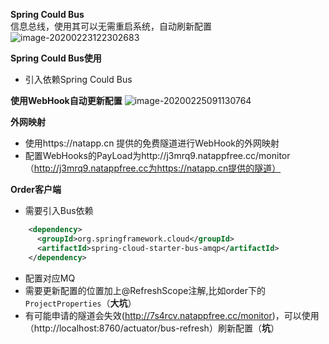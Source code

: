 **Spring Could Bus**  
信息总线，使用其可以无需重启系统，自动刷新配置  
![image-20200223122302683](http://jn-hhh.oss-cn-hangzhou.aliyuncs.com/image-20200223122517717.png)

**Spring Could Bus使用**
- 引入依赖Spring Could Bus

**使用WebHook自动更新配置**
![image-20200225091130764](http://jn-hhh.oss-cn-hangzhou.aliyuncs.com/image-20200225091130764.png)

**外网映射**
- 使用https://natapp.cn 提供的免费隧道进行WebHook的外网映射
- 配置WebHooks的PayLoad为http://j3mrq9.natappfree.cc/monitor（http://j3mrq9.natappfree.cc为https://natapp.cn提供的隧道）

**Order客户端**
- 需要引入Bus依赖
```xml
    <dependency>
      <groupId>org.springframework.cloud</groupId>
      <artifactId>spring-cloud-starter-bus-amqp</artifactId>
    </dependency>
```
- 配置对应MQ
- 需要更新配置的位置加上@RefreshScope注解,比如order下的`ProjectProperties`（**大坑**）
- 有可能申请的隧道会失效(http://7s4rcv.natappfree.cc/monitor)，可以使用（http://localhost:8760/actuator/bus-refresh）刷新配置（**坑**）
